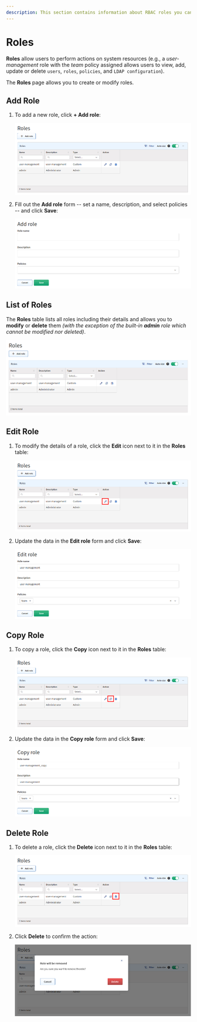 ```yaml
---
description: This section contains information about RBAC roles you can assign policies to and then assign those roles to IP Fabric users.
---
```


# Roles

**Roles** allow users to perform actions on system resources (e.g., a
_user-management_ role with the _team_ policy assigned allows users to view,
add, update or delete `users`, `roles`, `policies`, and `LDAP configuration`).

The **Roles** page allows you to create or modify roles.

## Add Role

1. To add a new role, click **+ Add role**:

   ![Add role button](roles/roles_table.png)

1. Fill out the **Add role** form -- set a name, description, and select
   policies -- and click **Save**:

   ![Add role form](roles/roles_add.png)

## List of Roles

The **Roles** table lists all roles including their details and allows you to
**modify** or **delete** them _(with the exception of the built-in **admin**
role which cannot be modified nor deleted)_.

![Roles table](roles/roles_table.png)

## Edit Role

1. To modify the details of a role, click the **Edit** icon next to it in the
   **Roles** table:

   ![Roles table - edit](roles/roles_table_edit.png)

2. Update the data in the **Edit role** form and click **Save**:

   ![Edit role form](roles/roles_edit.png)

## Copy Role

1. To copy a role, click the **Copy** icon next to it in the **Roles** table:

   ![Roles table - copy](roles/roles_table_copy.png)

2. Update the data in the **Copy role** form and click **Save**:

   ![Copy role form](roles/roles_copy.png)

## Delete Role

1. To delete a role, click the **Delete** icon next to it in the **Roles**
   table:

   ![Roles table - delete](roles/roles_table_delete.png)

2. Click **Delete** to confirm the action:

   ![Confirm deletion](roles/roles_table_delete_confirm.png)

